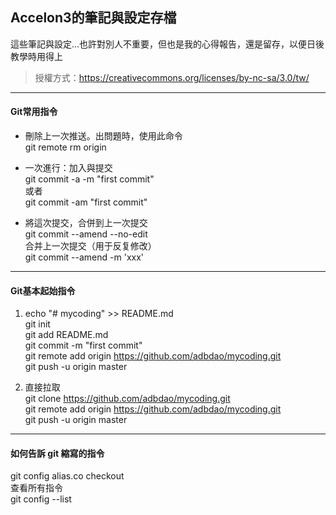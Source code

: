 ## Accelon3的筆記與設定存檔  
這些筆記與設定…也許對別人不重要，但也是我的心得報告，還是留存，以便日後教學時用得上

> 授權方式：https://creativecommons.org/licenses/by-nc-sa/3.0/tw/  
***  
#### Git常用指令  
* 刪除上一次推送。出問題時，使用此命令  
git remote rm origin  
  
* 一次進行：加入與提交  
git commit -a -m "first commit"  
或者  
git commit -am "first commit"  
  
* 將這次提交，合併到上一次提交  
git commit --amend --no-edit  
合并上一次提交（用于反复修改）  
git commit --amend -m 'xxx'  
  
***  
#### Git基本起始指令  
1. echo "# mycoding" >> README.md  
git init  
git add README.md  
git commit -m "first commit"  
git remote add origin https://github.com/adbdao/mycoding.git  
git push -u origin master  
  
2. 直接拉取  
git clone https://github.com/adbdao/mycoding.git  
git remote add origin https://github.com/adbdao/mycoding.git  
git push -u origin master  
***  
#### 如何告訴 git 縮寫的指令  
git config alias.co checkout  
查看所有指令  
git config --list  